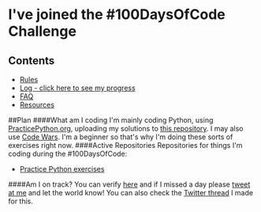 # I've joined the #100DaysOfCode Challenge

## Contents

* [Rules](rules.md)
* [Log - click here to see my progress](r1-log.md)
* [FAQ](FAQ.md)
* [Resources](resources.md)

##Plan
####What am I coding
I'm mainly coding Python, using [PracticePython.org](https://practicepython.org), uploading my solutions to [this repository](https://github.com/ciurca/PracticePython). I may also use [Code Wars](https://codewars.com). I'm a beginner so that's why I'm doing these sorts of exercises right now.
####Active Repositories
Repositories for things I'm coding during the #100DaysOfCode:
* [Practice Python exercises](https://github.com/ciurca/PracticePython)

####Am I on track?
You can verify [here](r1-log.md) and if I missed a day please [tweet at me](https://twitter.com/intent/tweet?text=Hey%20%40raduciurca%2C%20did%20you%20just%20miss%20a%20day%20of%20%23100DaysOfCode%3F&) and let the world know!
You can also check the [Twitter thread](https://twitter.com/raduciurca/status/1257978799423176709) I made for this.


